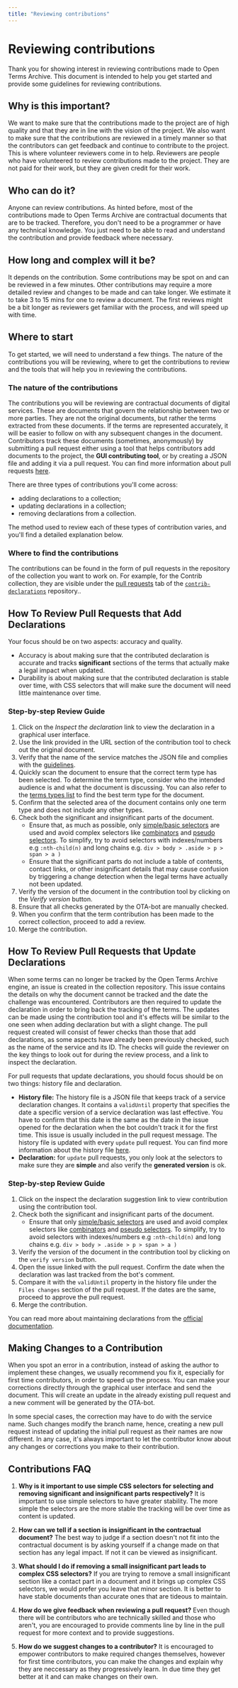 ```yaml
---
title: "Reviewing contributions"
---
```


# Reviewing contributions

Thank you for showing interest in reviewing contributions made to Open Terms Archive. This document is intended to help you get started and provide some guidelines for reviewing contributions.

## Why is this important?

We want to make sure that the contributions made to the project are of high quality and that they are in line with the vision of the project. We also want to make sure that the contributions are reviewed in a timely manner so that the contributors can get feedback and continue to contribute to the project.
This is where volunteer reviewers come in to help. Reviewers are people who have volunteered to review contributions made to the project. They are not paid for their work, but they are given credit for their work.

## Who can do it?

Anyone can review contributions. As hinted before, most of the contributions made to Open Terms Archive are contractual documents that are to be tracked. Therefore, you don't need to be a programmer or have any technical knowledge. You just need to be able to read and understand the contribution and provide feedback where necessary.

## How long and complex will it be?

It depends on the contribution. Some contributions may be spot on and can be reviewed in a few minutes. Other contributions may require a more detailed review and changes to be made and can take longer.
We estimate it to take 3 to 15 mins for one to review a document. The first reviews might be a bit longer as reviewers get familiar with the process, and will speed up with time.

## Where to start

To get started, we will need to understand a few things. The nature of the contributions you will be reviewing, where to get the contributions to review and the tools that will help you in reviewing the contributions.

### The nature of the contributions

The contributions you will be reviewing are contractual documents of digital services. These are documents that govern the relationship between two or more parties.
They are not the original documents, but rather the terms extracted from these documents. If the terms are represented accurately, it will be easier to follow on with any subsequent changes in the document. Contributors track these documents (sometimes, anonymously) by submitting a pull request either using a tool that helps contributors add documents to the project, the **GUI contributing tool**, or by creating a JSON file and adding it via a pull request. You can find more information about pull requests [here](https://docs.github.com/en/github/collaborating-with-issues-and-pull-requests/about-pull-requests).

There are three types of contributions you'll come across:

- adding declarations to a collection;
- updating declarations in a collection;
- removing declarations from a collection.

The method used to review each of these types of contribution varies, and you'll find a detailed explanation below.

### Where to find the contributions

The contributions can be found in the form of pull requests in the repository of the collection you want to work on. For example, for the Contrib collection, they are visible under the [pull requests](https://github.com/OpenTermsArchive/contrib-declarations/pulls) tab of the [`contrib-declarations`](https://github.com/OpenTermsArchive/contrib-declarations) repository..

## How To Review Pull Requests that Add Declarations

Your focus should be on two aspects: accuracy and quality.

- Accuracy is about making sure that the contributed declaration is accurate and tracks **significant** sections of the terms that actually make a legal impact when updated.
- Durability is about making sure that the contributed declaration is stable over time, with CSS selectors that will make sure the document will need little maintenance over time.

### Step-by-step Review Guide

1. Click on the _Inspect the declaration_ link to view the declaration in a graphical user interface.
2. Use the link provided in the URL section of the contribution tool to check out the original document.
3. Verify that the name of the service matches the JSON file and complies with the [guidelines](https://docs.opentermsarchive.org/guidelines/declaring/#service-name).
4. Quickly scan the document to ensure that the correct term type has been selected. To determine the term type, consider who the intended audience is and what the document is discussing. You can also refer to the [terms types list](https://github.com/OpenTermsArchive/terms-types/blob/main/termsTypes.json) to find the best term type for the document.
5. Confirm that the selected area of the document contains only one term type and does not include any other types.
6. Check both the significant and insignificant parts of the document.
    - Ensure that, as much as possible, only [simple/basic selectors](https://developer.mozilla.org/en-US/docs/Web/CSS/CSS_selectors/Selectors_and_combinators#basic_selectors) are used and avoid complex selectors like [combinators](https://developer.mozilla.org/en-US/docs/Web/CSS/CSS_selectors/Selectors_and_combinators#combinators) and [pseudo selectors](https://www.w3schools.com/css/css_pseudo_elements.asp). To simplify, try to avoid selectors with indexes/numbers e.g `:nth-child(n)` and long chains e.g. `div > body > .aside > p > span > a )`
    - Ensure that the significant parts do not include a table of contents, contact links, or other insignificant details that may cause confusion by triggering a change detection when the legal terms have actually not been updated.
7. Verify the version of the document in the contribution tool by clicking on the _Verify version_ button.
8. Ensure that all checks generated by the OTA-bot are manually checked.
9. When you confirm that the term contribution has been made to the correct collection, proceed to add a review.
10. Merge the contribution.

## How To Review Pull Requests that Update Declarations

When some terms can no longer be tracked by the Open Terms Archive engine, an issue is created in the collection repository. This issue contains the details on why the document cannot be tracked and the date the challenge was encountered.
Contributors are then required to update the declaration in order to bring back the tracking of the terms.
The updates can be made using the contribution tool and it's effects will be similar to the one seen when adding declaration but with a slight change.
The pull request created will consist of fewer checks than those that add declarations, as some aspects have already been previously checked, such as the name of the service and its ID. The checks will guide the reviewer on the key things to look out for during the review process, and a link to inspect the declaration.

For pull requests that update declarations, you should focus should be on two things: history file and declaration.

- **History file:** The history file is a JSON file that keeps track of a service declaration changes. It contains a `validUntil` property that specifies the date a specific version of a service declaration was last effective. You have to confirm that this date is the same as the date in the issue opened for the declaration when the bot couldn't track it for the first time. This issue is usually included in the pull request message. The history file is updated with every `update` pull request. You can find more information about the history file [here](https://docs.opentermsarchive.org/contributing-terms/#maintaining-declarations).
- **Declaration:** for `update` pull requests, you only look at the selectors to make sure they are **simple** and also verify the **generated version** is ok.

### Step-by-step Review Guide

1. Click on the inspect the declaration suggestion link to view contribution using the contribution tool.
2. Check both the significant and insignificant parts of the document.
    - Ensure that only [simple/basic selectors](https://developer.mozilla.org/en-US/docs/Web/CSS/CSS_selectors/Selectors_and_combinators#basic_selectors) are used and avoid complex selectors like [combinators](https://developer.mozilla.org/en-US/docs/Web/CSS/CSS_selectors/Selectors_and_combinators#combinators) and [pseudo selectors](https://www.w3schools.com/css/css_pseudo_elements.asp). To simplify, try to avoid selectors with indexes/numbers e.g `:nth-child(n)` and long chains e.g. `div > body > .aside > p > span > a )`
3. Verify the version of the document in the contribution tool by clicking on the `verify version` button.
4. Open the issue linked with the pull request. Confirm the date when the declaration was last tracked from the bot's comment.
5. Compare it with the `validUntil` property in the history file under the `Files changes` section of the pull request. If the dates are the same, proceed to approve the pull request.
6. Merge the contribution.

You can read more about maintaining declarations from the [official documentation](https://docs.opentermsarchive.org/contributing-terms/#maintaining-declarations).

## Making Changes to a Contribution

When you spot an error in a contribution, instead of asking the author to implement these changes, we usually recommend you fix it, especially for first time contributors, in order to speed up the process. You can make your corrections directly through the graphical user interface and send the document. This will create an update in the already existing pull request and a new comment will be generated by the OTA-bot.

In some special cases, the correction may have to do with the service name. Such changes modify the branch name, hence, creating a new pull request instead of updating the initial pull request as their names are now different. In any case, it's always important to let the contributor know about any changes or corrections you make to their contribution.

## Contributions FAQ

1. **Why is it important to use simple CSS selectors for selecting and removing significant and insignificant parts respectively?** It is important to use simple selectors to have greater stability. The more simple the selectors are the more stable the tracking will be over time as content is updated.

2. **How can we tell if a section is insignificant in the contractual document?** The best way to judge if a section doesn't not fit into the contractual document is by asking yourself if a change made on that section has any legal impact. If not it can be viewed as insignificant.

3. **What should I do if removing a small insignificant part leads to complex CSS selectors?** If you are trying to remove a small insignificant section like a contact part in a document and it brings up complex CSS selectors, we would prefer you leave that minor section. It is better to have stable documents than accurate ones that are tideous to maintain.

4. **How do we give feedback when reviewing a pull request?** Even though there will be contributors who are technically skilled and those who aren't, you are encouraged to provide comments line by line in the pull request for more context and to provide suggestions.

5. **How do we suggest changes to a contributor?** It is encouraged to empower contributors to make required changes themselves, however for first time contributors, you can make the changes and explain why they are neccessary as they progressively learn. In due time they get better at it and can make changes on their own.
